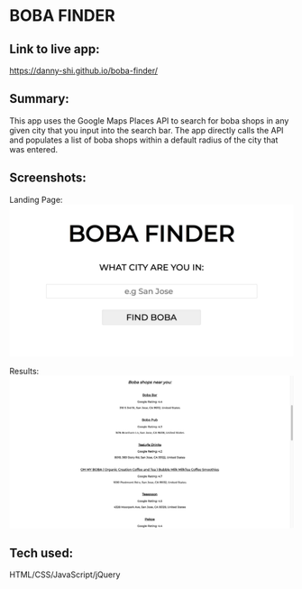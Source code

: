 # BOBA FINDER 

## Link to live app: 
https://danny-shi.github.io/boba-finder/

## Summary: 
This app uses the Google Maps Places API to search for boba shops in any given city that you input into the search bar. The app directly calls the API and populates a list of boba shops within a default radius of the city that was entered. 

## Screenshots: 
Landing Page: 
![landing-page](pics/landing-page.jpg)

Results: 
![results](pics/results.jpg)

## Tech used: 
HTML/CSS/JavaScript/jQuery
